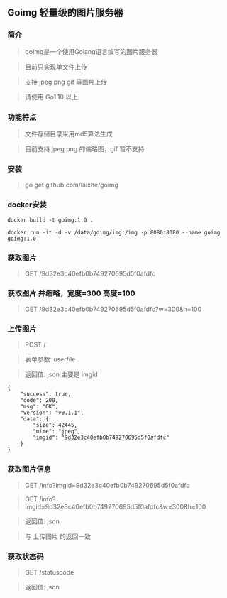 ## Goimg 轻量级的图片服务器

### 简介
> goImg是一个使用Golang语言编写的图片服务器

> 目前只实现单文件上传

> 支持 jpeg png gif 等图片上传

> 请使用 Go1.10 以上

### 功能特点
> 文件存储目录采用md5算法生成

> 目前支持 jpeg png 的缩略图，gif 暂不支持

### 安装
> go get github.com/laixhe/goimg

### docker安装
```
docker build -t goimg:1.0 .

docker run -it -d -v /data/goimg/img:/img -p 8080:8080 --name goimg goimg:1.0
```

### 获取图片
> GET /9d32e3c40efb0b749270695d5f0afdfc


### 获取图片 并缩略，宽度=300 高度=100
> GET /9d32e3c40efb0b749270695d5f0afdfc?w=300&h=100

### 上传图片
> POST  /

> 表单参数: userfile

> 返回值: json 主要是 imgid

```
{
	"success": true,
	"code": 200,
	"msg": "OK",
	"version": "v0.1.1",
	"data": {
		"size": 42445,
		"mime": "jpeg",
		"imgid": "9d32e3c40efb0b749270695d5f0afdfc"
	}
}
```

### 获取图片信息
> GET /info?imgid=9d32e3c40efb0b749270695d5f0afdfc

> GET /info?imgid=9d32e3c40efb0b749270695d5f0afdfc&w=300&h=100

> 返回值: json

> 与 上传图片 的返回一致

### 获取状态码
> GET /statuscode

> 返回值: json